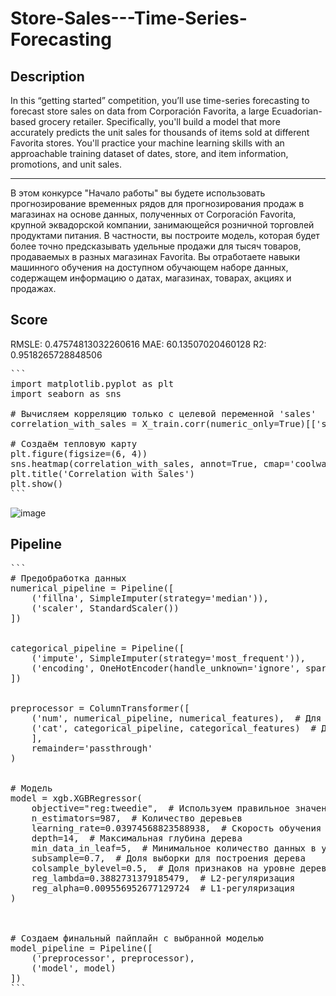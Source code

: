 # Store-Sales---Time-Series-Forecasting

## Description
In this “getting started” competition, you’ll use time-series forecasting to forecast store sales on data from Corporación Favorita, a large Ecuadorian-based grocery retailer.
Specifically, you'll build a model that more accurately predicts the unit sales for thousands of items sold at different Favorita stores. You'll practice your machine learning skills with an approachable training dataset of dates, store, and item information, promotions, and unit sales.

__________________________________________________________

В этом конкурсе "Начало работы" вы будете использовать прогнозирование временных рядов для прогнозирования продаж в магазинах на основе данных, полученных от Corporación Favorita, крупной эквадорской компании, занимающейся розничной торговлей продуктами питания.
В частности, вы построите модель, которая будет более точно предсказывать удельные продажи для тысяч товаров, продаваемых в разных магазинах Favorita. Вы отработаете навыки машинного обучения на доступном обучающем наборе данных, содержащем информацию о датах, магазинах, товарах, акциях и продажах.

## Score
RMSLE: 0.47574813032260616
MAE: 60.13507020460128
R2: 0.9518265728848506

<pre>
```
import matplotlib.pyplot as plt
import seaborn as sns

# Вычисляем корреляцию только с целевой переменной 'sales'
correlation_with_sales = X_train.corr(numeric_only=True)[['sales']].sort_values(by='sales', ascending=False)

# Создаём тепловую карту
plt.figure(figsize=(6, 4))
sns.heatmap(correlation_with_sales, annot=True, cmap='coolwarm', cbar=True, fmt='.2f')
plt.title('Correlation with Sales')
plt.show()
```</pre>
![image](https://github.com/user-attachments/assets/4aed6966-e3fc-4c1b-bdd6-7e4279e0fc03)

## Pipeline
<pre>
```
# Предобработка данных
numerical_pipeline = Pipeline([
    ('fillna', SimpleImputer(strategy='median')),
    ('scaler', StandardScaler())
])


categorical_pipeline = Pipeline([
    ('impute', SimpleImputer(strategy='most_frequent')),
    ('encoding', OneHotEncoder(handle_unknown='ignore', sparse=True))
])


preprocessor = ColumnTransformer([
    ('num', numerical_pipeline, numerical_features),  # Для числовых признаков
    ('cat', categorical_pipeline, categorical_features)  # Для категориальных
    ], 
    remainder='passthrough'
)


# Модель 
model = xgb.XGBRegressor(
    objective="reg:tweedie",  # Используем правильное значение для Tweedie Loss
    n_estimators=987,  # Количество деревьев
    learning_rate=0.03974568823588938,  # Скорость обучения
    depth=14,  # Максимальная глубина дерева
    min_data_in_leaf=5,  # Минимальное количество данных в узле (аналог min_child_weight)
    subsample=0.7,  # Доля выборки для построения дерева
    colsample_bylevel=0.5,  # Доля признаков на уровне дерева
    reg_lambda=0.3882731379185479,  # L2-регуляризация
    reg_alpha=0.009556952677129724  # L1-регуляризация
)



# Создаем финальный пайплайн с выбранной моделью
model_pipeline = Pipeline([
    ('preprocessor', preprocessor),
    ('model', model)
])
```
</pre>
